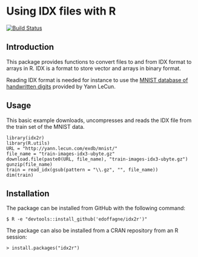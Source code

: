 # Using IDX files with R

[![Build Status](https://travis-ci.org/edoffagne/idx2r.svg?branch=master)](https://travis-ci.org/edoffagne/idx2r)

## Introduction

This package provides functions to convert files to
and from IDX format to arrays in R. IDX is a format
to store vector and arrays in binary format.

Reading IDX format is needed for instance to use 
the [MNIST database of handwritten digits](http://yann.lecun.com/exdb/mnist/) provided by Yann LeCun.

## Usage

This basic example downloads, uncompresses and reads the IDX file from the train set of the MNIST data. 

```shell
library(idx2r)
library(R.utils)
URL = "http://yann.lecun.com/exdb/mnist/"
file_name = "train-images-idx3-ubyte.gz"
download.file(paste0(URL, file_name), "train-images-idx3-ubyte.gz")
gunzip(file_name)
train = read_idx(gsub(pattern = "\\.gz", "", file_name))
dim(train)
```

## Installation

The package can be installed from GitHub with the following command:

```shell
$ R -e "devtools::install_github('edoffagne/idx2r')"
```

The package can also be installed from a CRAN repository from an
R session:

```shell
> install.packages("idx2r")
```




